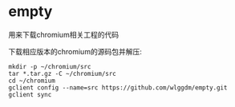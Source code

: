 # empty
用来下载chromium相关工程的代码


下载相应版本的chromium的源码包并解压:
```shell
mkdir -p ~/chromium/src
tar *.tar.gz -C ~/chromium/src
cd ~/chromium
gclient config --name=src https://github.com/wlggdm/empty.git
gclient sync
